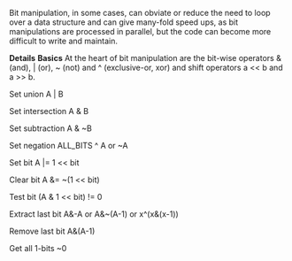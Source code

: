 Bit manipulation, in some cases, can obviate or reduce the need to loop over a data structure and can give many-fold speed ups, as bit manipulations are processed in parallel, but the code can become more difficult to write and maintain.

****Details****
****Basics****
At the heart of bit manipulation are the bit-wise operators & (and), | (or), ~ (not) and ^ (exclusive-or, xor) and shift operators a << b and a >> b.

Set union A | B

Set intersection A & B

Set subtraction A & ~B

Set negation ALL_BITS ^ A or ~A

Set bit A |= 1 << bit

Clear bit A &= ~(1 << bit)

Test bit (A & 1 << bit) != 0

Extract last bit A&-A or A&~(A-1) or x^(x&(x-1))

Remove last bit A&(A-1)

Get all 1-bits ~0
